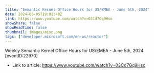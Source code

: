 ```yaml
---
title: "Semantic Kernel Office Hours for US/EMEA - June 5th, 2024"
date: 2024-06-05T19:01:48Z
link: https://www.youtube.com/watch?v=03Cd7Gq9Hso
showShare: false
showReadTime: false
thumbnail: images/misc.png
tags: ["developer.microsoft.com/en-us/reactor"]
---
```

Weekly Semantic Kernel Office Hours for US/EMEA - June 5th, 2024 [eventID:22970]

- Link to article: https://www.youtube.com/watch?v=03Cd7Gq9Hso